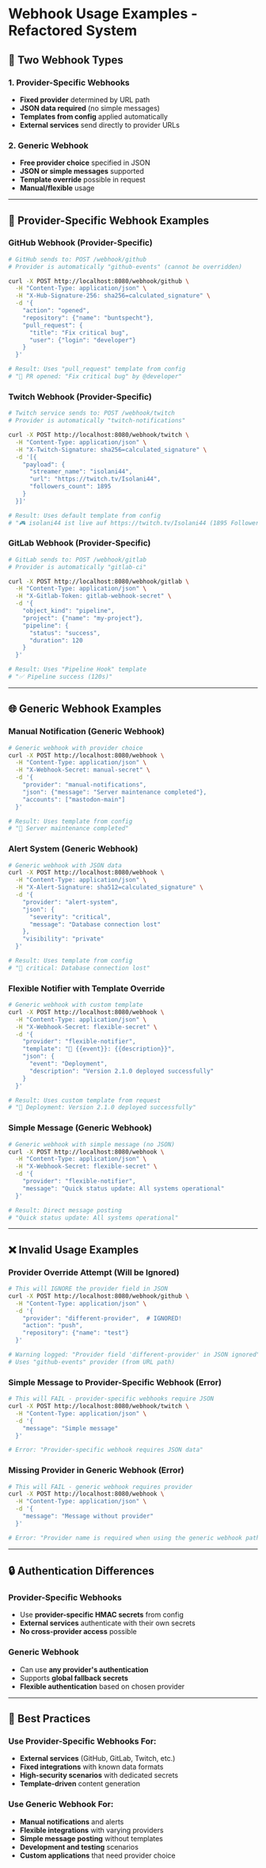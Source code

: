 # Webhook Usage Examples - Refactored System

## 🎯 Two Webhook Types

### 1. Provider-Specific Webhooks
- **Fixed provider** determined by URL path
- **JSON data required** (no simple messages)
- **Templates from config** applied automatically
- **External services** send directly to provider URLs

### 2. Generic Webhook
- **Free provider choice** specified in JSON
- **JSON or simple messages** supported
- **Template override** possible in request
- **Manual/flexible** usage

---

## 🔧 Provider-Specific Webhook Examples

### GitHub Webhook (Provider-Specific)
```bash
# GitHub sends to: POST /webhook/github
# Provider is automatically "github-events" (cannot be overridden)

curl -X POST http://localhost:8080/webhook/github \
  -H "Content-Type: application/json" \
  -H "X-Hub-Signature-256: sha256=calculated_signature" \
  -d '{
    "action": "opened",
    "repository": {"name": "buntspecht"},
    "pull_request": {
      "title": "Fix critical bug",
      "user": {"login": "developer"}
    }
  }'

# Result: Uses "pull_request" template from config
# "🔧 PR opened: "Fix critical bug" by @developer"
```

### Twitch Webhook (Provider-Specific)
```bash
# Twitch service sends to: POST /webhook/twitch
# Provider is automatically "twitch-notifications"

curl -X POST http://localhost:8080/webhook/twitch \
  -H "Content-Type: application/json" \
  -H "X-Twitch-Signature: sha256=calculated_signature" \
  -d '[{
    "payload": {
      "streamer_name": "isolani44",
      "url": "https://twitch.tv/Isolani44",
      "followers_count": 1895
    }
  }]'

# Result: Uses default template from config
# "🎮 isolani44 ist live auf https://twitch.tv/Isolani44 (1895 Follower)"
```

### GitLab Webhook (Provider-Specific)
```bash
# GitLab sends to: POST /webhook/gitlab
# Provider is automatically "gitlab-ci"

curl -X POST http://localhost:8080/webhook/gitlab \
  -H "Content-Type: application/json" \
  -H "X-Gitlab-Token: gitlab-webhook-secret" \
  -d '{
    "object_kind": "pipeline",
    "project": {"name": "my-project"},
    "pipeline": {
      "status": "success",
      "duration": 120
    }
  }'

# Result: Uses "Pipeline Hook" template
# "✅ Pipeline success (120s)"
```

---

## 🌐 Generic Webhook Examples

### Manual Notification (Generic Webhook)
```bash
# Generic webhook with provider choice
curl -X POST http://localhost:8080/webhook \
  -H "Content-Type: application/json" \
  -H "X-Webhook-Secret: manual-secret" \
  -d '{
    "provider": "manual-notifications",
    "json": {"message": "Server maintenance completed"},
    "accounts": ["mastodon-main"]
  }'

# Result: Uses template from config
# "📢 Server maintenance completed"
```

### Alert System (Generic Webhook)
```bash
# Generic webhook with JSON data
curl -X POST http://localhost:8080/webhook \
  -H "Content-Type: application/json" \
  -H "X-Alert-Signature: sha512=calculated_signature" \
  -d '{
    "provider": "alert-system",
    "json": {
      "severity": "critical",
      "message": "Database connection lost"
    },
    "visibility": "private"
  }'

# Result: Uses template from config
# "🚨 critical: Database connection lost"
```

### Flexible Notifier with Template Override
```bash
# Generic webhook with custom template
curl -X POST http://localhost:8080/webhook \
  -H "Content-Type: application/json" \
  -H "X-Webhook-Secret: flexible-secret" \
  -d '{
    "provider": "flexible-notifier",
    "template": "🎉 {{event}}: {{description}}",
    "json": {
      "event": "Deployment",
      "description": "Version 2.1.0 deployed successfully"
    }
  }'

# Result: Uses custom template from request
# "🎉 Deployment: Version 2.1.0 deployed successfully"
```

### Simple Message (Generic Webhook)
```bash
# Generic webhook with simple message (no JSON)
curl -X POST http://localhost:8080/webhook \
  -H "Content-Type: application/json" \
  -H "X-Webhook-Secret: flexible-secret" \
  -d '{
    "provider": "flexible-notifier",
    "message": "Quick status update: All systems operational"
  }'

# Result: Direct message posting
# "Quick status update: All systems operational"
```

---

## ❌ Invalid Usage Examples

### Provider Override Attempt (Will be Ignored)
```bash
# This will IGNORE the provider field in JSON
curl -X POST http://localhost:8080/webhook/github \
  -H "Content-Type: application/json" \
  -d '{
    "provider": "different-provider",  # IGNORED!
    "action": "push",
    "repository": {"name": "test"}
  }'

# Warning logged: "Provider field 'different-provider' in JSON ignored"
# Uses "github-events" provider (from URL path)
```

### Simple Message to Provider-Specific Webhook (Error)
```bash
# This will FAIL - provider-specific webhooks require JSON
curl -X POST http://localhost:8080/webhook/twitch \
  -H "Content-Type: application/json" \
  -d '{
    "message": "Simple message"
  }'

# Error: "Provider-specific webhook requires JSON data"
```

### Missing Provider in Generic Webhook (Error)
```bash
# This will FAIL - generic webhook requires provider
curl -X POST http://localhost:8080/webhook \
  -H "Content-Type: application/json" \
  -d '{
    "message": "Message without provider"
  }'

# Error: "Provider name is required when using the generic webhook path"
```

---

## 🔒 Authentication Differences

### Provider-Specific Webhooks
- Use **provider-specific HMAC secrets** from config
- **External services** authenticate with their own secrets
- **No cross-provider access** possible

### Generic Webhook
- Can use **any provider's authentication**
- Supports **global fallback secrets**
- **Flexible authentication** based on chosen provider

---

## 🎯 Best Practices

### Use Provider-Specific Webhooks For:
- **External services** (GitHub, GitLab, Twitch, etc.)
- **Fixed integrations** with known data formats
- **High-security scenarios** with dedicated secrets
- **Template-driven** content generation

### Use Generic Webhook For:
- **Manual notifications** and alerts
- **Flexible integrations** with varying providers
- **Simple message posting** without templates
- **Development and testing** scenarios
- **Custom applications** that need provider choice